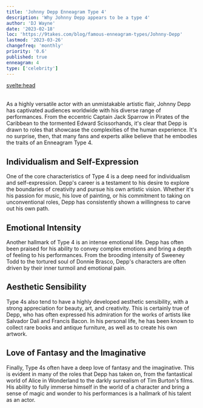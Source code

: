 ```yaml
---
title: 'Johnny Depp Enneagram Type 4'
description: 'Why Johnny Depp appears to be a type 4'
author: 'DJ Wayne'
date: '2023-02-18'
loc: 'https://9takes.com/blog/famous-enneagram-types/Johnny-Depp'
lastmod: '2023-03-26'
changefreq: 'monthly'
priority: '0.6'
published: true
enneagram: 4
type: ['celebrity']
---
```


<svelte:head>

  <meta property="og:image" content="https://9takes.com/types/4s/Johnny-Depp.webp" />
  <link rel="canonical" href="https://9takes.com/blog/famous-enneagram-types/Johnny-Depp">
</svelte:head>
<script>
	import  PopCard  from "../../lib/components/atoms/PopCard.svelte";
</script>
<div
	style="display: flex;
    justify-content: center;
    margin: 1rem 0;
	"
>
	<PopCard
		image={`/types/4s/${'Johnny-Depp'}.webp`}
		showIcon={false}
		text="Johnny Depp"
		subtext=""
	/>
</div>

As a highly versatile actor with an unmistakable artistic flair, Johnny Depp has captivated audiences worldwide with his diverse range of performances. From the eccentric Captain Jack Sparrow in Pirates of the Caribbean to the tormented Edward Scissorhands, it's clear that Depp is drawn to roles that showcase the complexities of the human experience. It's no surprise, then, that many fans and experts alike believe that he embodies the traits of an Enneagram Type 4.

## Individualism and Self-Expression

One of the core characteristics of Type 4 is a deep need for individualism and self-expression. Depp's career is a testament to his desire to explore the boundaries of creativity and pursue his own artistic vision. Whether it's his passion for music, his love of painting, or his commitment to taking on unconventional roles, Depp has consistently shown a willingness to carve out his own path.

## Emotional Intensity

Another hallmark of Type 4 is an intense emotional life. Depp has often been praised for his ability to convey complex emotions and bring a depth of feeling to his performances. From the brooding intensity of Sweeney Todd to the tortured soul of Donnie Brasco, Depp's characters are often driven by their inner turmoil and emotional pain.

## Aesthetic Sensibility

Type 4s also tend to have a highly developed aesthetic sensibility, with a strong appreciation for beauty, art, and creativity. This is certainly true of Depp, who has often expressed his admiration for the works of artists like Salvador Dali and Francis Bacon. In his personal life, he has been known to collect rare books and antique furniture, as well as to create his own artwork.

## Love of Fantasy and the Imaginative

Finally, Type 4s often have a deep love of fantasy and the imaginative. This is evident in many of the roles that Depp has taken on, from the fantastical world of Alice in Wonderland to the darkly surrealism of Tim Burton's films. His ability to fully immerse himself in the world of a character and bring a sense of magic and wonder to his performances is a hallmark of his talent as an actor.
